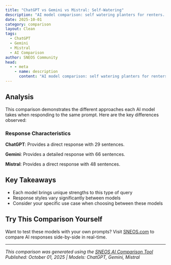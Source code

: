 ```yaml
---
title: "ChatGPT vs Gemini vs Mistral: Self-Watering"
description: "AI model comparison: self watering planters for renters..."
date: 2025-10-01
category: comparison
layout: Clean
tags:
  - ChatGPT
  - Gemini
  - Mistral
  - AI Comparison
author: SNEOS Community
head:
  - - meta
    - name: description
      content: "AI model comparison: self watering planters for renters..."
---
```


<ChatComparison
  title="ChatGPT vs Gemini vs Mistral: Self-Watering"
  prompt="self watering planters for renters"
  :responses='{
    "ChatGPT": "Self-watering planters are a great solution for renters because they make plant care easier and are usually portable, so you don\u2019t have to worry about permanent modifications to your space. Here are some excellent options and tips for self-watering planters suitable for renters:\n\n### Top Self-Watering Planters for Renters\n\n1. **Lechuza Self-Watering Planters**\n   - Stylish and modern look.\n   - Built-in water reservoir that keeps soil moist for weeks.\n   - Lightweight and portable.\n   - Good variety of sizes for indoor use.\n   \n2. **Bloem Lucca Self-Watering Planter**\n   - Affordable and simple design.\n   - Made from durable plastic with a water reservoir.\n   - Includes a water level indicator.\n   - Great for herbs, flowers, and small plants.\n\n3. **NurseryMate Self-Watering Planters**\n   - Available in kits with containers and soil pods.\n   - Easy to move around.\n   - Great for beginners.\n   \n4. **Levoit Self-Watering Herb Garden**\n   - Compact, ideal for windowsills.\n   - Comes with built-in water reservoir.\n   - Perfect for renters who want to grow kitchen herbs.\n\n5. **Boseto Self-Watering Planter Boxes**\n   - Larger capacity for multiple plants.\n   - Made from resin/plastic, lightweight.\n   - Suitable for balcony or indoor use.\n\n### Tips for Renters Using Self-Watering Planters\n- **Avoid heavy or large ceramic planters** that might damage surfaces.\n- Place planters on a tray or waterproof mat to protect floors or window sills from any possible leaks.\n- Choose planters with clear or visible water indicators to avoid over or underwatering.\n- Since these planters retain moisture, be sure to occasionally check soil health to prevent root rot.\n- Consider portable planters you can easily move outdoors or bring inside depending on the season.\n\n### Where to Buy\n- Amazon\n- Home Depot or Lowe\u2019s\n- Local garden centers\n- Online specialty plant shops\n\nWould you like recommendations for specific plant types or budget options?",
    "Gemini": "Okay, let\u0027s talk about self-watering planters for renters! They are a great way to keep your plants happy with minimal effort, especially when you might move frequently or have unpredictable schedules.\n\n**Why Self-Watering Planters are Great for Renters:**\n\n*   **Convenience:** Less frequent watering is ideal for busy lifestyles.\n*   **Plant Health:** Consistent moisture helps plants thrive.\n*   **Less Mess:** Reduces the chances of overwatering and spills (important for protecting rental properties).\n*   **Mobility:** Most are lightweight and easy to move when you relocate.\n*   **Variety:** Available in various sizes, styles, and materials to suit your decor.\n*   **Good for Travel:** Easier to leave your plants for a few days or a week.\n\n**Types of Self-Watering Planters (Suitable for Renters):**\n\nHere are a few of the most popular and renter-friendly options:\n\n1.  **Reservoir-Based Planters:**\n\n    *   **How they work:** These have a separate reservoir at the bottom of the pot.  Water wicks up to the soil through a rope, fabric strip, or porous material.\n    *   **Pros:** Simple, effective, widely available, can be made DIY.\n    *   **Cons:** Can sometimes become waterlogged if the wick system is too efficient or if the soil is too dense.\n    *   **Example Brands/Options:**\n        *   **Mkono Self Watering Planters:** (Often come in sets, various sizes and colors)\n        *   **Growneer Self Watering Planters:** (Similar to Mkono, also affordable)\n        *   Many generic brands available on Amazon, Etsy, and at garden centers. Look for \u0022self watering planter\u0022 or \u0022wicking planter.\u0022\n\n2.  **Sub-Irrigation Planters (SIPs):**\n\n    *   **How they work:** Similar to reservoir-based, but the plant\u0027s roots grow down into a water reservoir at the bottom. There is usually a platform or grid separating the soil from direct contact with the water.\n    *   **Pros:** Great for plants that like consistent moisture, can hold a larger water supply, less chance of water logging the leaves/soil.\n    *   **Cons:** Need to be careful about algae growth in the reservoir, might require a slightly more specialized potting mix.\n    *   **Example Brands/Options:**\n        *   **EarthBox:**  A popular, rectangular SIP often used for vegetables.  (Larger, but can be a good option if you have patio space.)\n        *   **Citysens:** Modular vertical garden systems with SIP technology. (Can be pricier, but very stylish and space-saving).\n        *   Many DIY SIP planter tutorials available online.\n\n3.  **Ceramic Self-Watering Spikes/Globes:**\n\n    *   **How they work:** Fill a ceramic globe with water and insert it into the soil. The porous ceramic slowly releases water into the soil as it dries out.\n    *   **Pros:** Simple to use, decorative, can be used with existing pots, good for small plants.\n    *   **Cons:** Need to refill frequently, may not provide enough water for large plants, can be fragile.\n    *   **Example Brands/Options:**\n        *   Many brands on Amazon and garden stores. Look for \u0022self watering globes,\u0022 \u0022watering spikes,\u0022 or \u0022aqua globes.\u0022\n\n4.  **DIY Self-Watering Planters (Great for Renters on a Budget):**\n\n    *   **Recycled Water Bottle Method:** Cut the bottle in half, invert the top half into the bottom half (with the cap removed), and fill the bottom with water. The soil in the top half wicks up the water.\n    *   **Wicking System with Jars/Containers:** Use a container with drainage holes. Place a wick (cotton rope, strip of fabric) through the drainage hole, with one end inside the pot and the other end submerged in a water reservoir below.\n    *   **Pros:** Inexpensive, customizable, uses recycled materials.\n    *   **Cons:** Requires some crafting skills, may not be as aesthetically pleasing as store-bought options.\n\n**Important Considerations for Renters:**\n\n*   **Size and Weight:**  Choose planters that are easy to move and won\u0027t be too heavy for your floors.\n*   **Material:**  Consider the planter material and how it will affect the weight and durability.  Plastic is lightweight and durable. Ceramic can be heavier and more fragile.\n*   **Placement:** Think about where you\u0027ll place the planters.  Will they be on a balcony, windowsill, or indoors?  Ensure the location gets the right amount of light for your chosen plants.\n*   **Drainage:**  Even with self-watering planters, it\u0027s a good idea to have some drainage in case of overwatering.  Ensure the planter has a drainage hole or a way to prevent the soil from becoming waterlogged.\n*   **Waterproof Saucers:**  Always use waterproof saucers under your planters to protect your floors and surfaces from water damage. This is *especially* important in a rental!\n*   **Rental Agreement:** Check your rental agreement for any restrictions on plants or modifications to the property.\n*   **Communication with Landlord:** If you\u0027re unsure about something, it\u0027s always a good idea to communicate with your landlord.\n*   **Soil Choice:** Use a good quality potting mix that drains well.  Avoid using garden soil, as it can become compacted and prevent proper drainage.\n\n**Plant Choices for Self-Watering Planters:**\n\n*   **Good Choices:** Herbs (basil, mint, chives), peace lilies, spider plants, snake plants, pothos, African violets, succulents (with careful watering), strawberries, tomatoes, peppers.\n*   **Plants to Avoid (Generally):** Plants that prefer very dry conditions (cacti), plants that need very frequent watering (ferns - can be done, but more challenging).\n\n**Tips for Using Self-Watering Planters:**\n\n*   **Don\u0027t Overwater Initially:** When you first plant, water the soil from the top to help the roots establish.  Then, fill the reservoir.\n*   **Monitor the Water Level:** Check the water level in the reservoir regularly.\n*   **Adjust Watering Frequency:**  Adjust the frequency of refilling the reservoir based on the plant\u0027s needs and the environmental conditions (temperature, humidity, light).\n*   **Fertilize Regularly:** Use a diluted liquid fertilizer when you water.\n*   **Clean the Planter Periodically:** Clean the planter regularly to prevent algae growth and mineral buildup.\n*   **Consider the Season:** Plants need less water in the winter.\n\n**Where to Buy:**\n\n*   **Online Retailers:** Amazon, Etsy, Wayfair\n*   **Garden Centers:** Local nurseries, Home Depot, Lowe\u0027s\n*   **Discount Stores:** Target, Walmart\n*   **Thrift Stores/Garage Sales:** You might find used planters for a bargain.\n\nBy carefully selecting the right type of self-watering planter and choosing plants that are well-suited to them, you can create a thriving indoor garden that\u0027s easy to care for and won\u0027t damage your rental property.  Good luck!\n",
    "Mistral": "Self-watering planters are a great option for renters because they are portable, easy to use, and help ensure your plants get the right amount of water without the need for constant attention. Here are some tips and recommendations for renters looking to use self-watering planters:\n\n### Types of Self-Watering Planters\n1. **Plastic Planters**: Lightweight and affordable, these are easy to move around and are often available in various sizes and designs.\n2. **Ceramic Planters**: More aesthetically pleasing but heavier and more expensive. They are durable and can add a touch of elegance to your space.\n3. **Fabric Planters**: Lightweight and flexible, these are great for balconies and small spaces. They are also eco-friendly and can be folded for storage.\n4. **DIY Planters**: You can make your own self-watering planters using recycled materials like plastic bottles or buckets. This can be a cost-effective and sustainable option.\n\n### Key Features to Look For\n1. **Water Reservoir**: Ensure the planter has a sufficient water reservoir to keep your plants hydrated for an extended period.\n2. **Drainage**: Good drainage is essential to prevent root rot. Look for planters with drainage holes or a built-in drainage system.\n3. **Portability**: Since you might need to move the planters around, consider the weight and ease of handling.\n4. **Durability**: Choose materials that are durable and can withstand outdoor conditions if you plan to keep them on a balcony or patio.\n\n### Tips for Renters\n1. **Space Considerations**: Measure your available space to ensure the planters fit well. Consider vertical planters if you have limited floor space.\n2. **Light Requirements**: Place your planters in areas that receive the appropriate amount of sunlight for your specific plants.\n3. **Maintenance**: Regularly check the water levels and ensure the planters are clean to prevent pests and diseases.\n4. **Aesthetics**: Choose planters that complement your rental\u0027s decor. Neutral colors and simple designs can blend well with most interiors.\n5. **Lease Agreements**: Make sure your lease allows for plants and planters, especially if you plan to place them on balconies or common areas.\n\n### Recommended Plants for Self-Watering Planters\n1. **Herbs**: Basil, parsley, and mint are easy to grow and thrive in self-watering planters.\n2. **Vegetables**: Lettuce, spinach, and radishes are good choices for small spaces.\n3. **Flowers**: Petunias, marigolds, and pansies are colorful and low-maintenance.\n4. **Houseplants**: Snake plants, pothos, and spider plants are hardy and can tolerate a variety of conditions.\n\n### Where to Buy\n1. **Online Retailers**: Websites like Amazon, Wayfair, and Etsy offer a wide variety of self-watering planters.\n2. **Home Improvement Stores**: Stores like Home Depot, Lowe\u0027s, and local nurseries often carry a selection of self-watering planters.\n3. **Specialty Shops**: Garden centers and specialty plant stores may have unique and high-quality options.\n\nBy choosing the right self-watering planters and plants, you can create a beautiful and low-maintenance indoor or outdoor garden that\u0027s perfect for your rental space."
  }'
  published-date="18:02"
/>

## Analysis

This comparison demonstrates the different approaches each AI model takes when responding to the same prompt. Here are the key differences observed:

### Response Characteristics

**ChatGPT**: Provides a direct response with 29 sentences. 

**Gemini**: Provides a detailed response with 66 sentences. 

**Mistral**: Provides a direct response with 48 sentences. 

## Key Takeaways

- Each model brings unique strengths to this type of query
- Response styles vary significantly between models
- Consider your specific use case when choosing between these models

## Try This Comparison Yourself

Want to test these models with your own prompts? Visit [SNEOS.com](https://sneos.com) to compare AI responses side-by-side in real-time.

---

*This comparison was generated using the [SNEOS AI Comparison Tool](https://sneos.com)*
*Published: October 01, 2025 | Models: ChatGPT, Gemini, Mistral*
